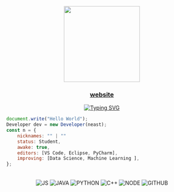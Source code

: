 <div align="center">

<p align='center'>
<img src="https://media.giphy.com/media/TEnXkcsHrP4YedChhA/giphy.gif" width="200" height="200" frameBorder="0" class="giphy-embed" allowFullScreen></img></p>

<h3><a href='https://neast.xyz/'>website</a></h3

[![Typing SVG](https://readme-typing-svg.herokuapp.com?color=ADBAC2&background=FF000000&center=true&lines=stay+tuned+for+new+realeases)](https://git.io/typing-svg)
</div>

<!-- SOME INFORMATIONS -->
```js
document.write("Hello World");
Developer dev = new Developer(neast);
const n = {
    nicknames: "" | ""
    status: Student,
    awake: true,
    editors: [VS Code, Eclipse, PyCharm],
    improving: [Data Science, Machine Learning ],
};
```

<!-- LANG TECH -->
<div align="center" valign="top"><br> 
  <img align="center" alt="JS" src="https://img.shields.io/badge/JavaScript-323330?style=for-the-badge&logo=javascript&logoColor=F7DF1E">
  <img align="center" alt="JAVA" src="https://img.shields.io/badge/Java-323330?style=for-the-badge&logo=java&logoColor=white">
  <img align="center" alt="PYTHON"  src="https://img.shields.io/badge/Python-14354C?style=for-the-badge&logo=python&logoColor=white">
  <img align="center" alt="C++"  src="https://img.shields.io/badge/C%2B%2B-00599C?style=for-the-badge&logo=c%2B%2B&logoColor=white">
  <img align="center" alt="NODE" src="https://img.shields.io/badge/Node.js-43853D?style=for-the-badge&logo=node.js&logoColor=white">

  <img align="center" alt="GITHUB" src="https://img.shields.io/badge/GitHub-22272e?style=for-the-badge&logo=github&logoColor=white">
</div><br>
<!-- END LANG TECH-->



